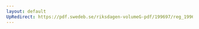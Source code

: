 ```yaml
---
layout: default
UpRedirect: https://pdf.swedeb.se/riksdagen-volumeG-pdf/199697/reg_199697/reg_199697_0363.pdf
---
```

